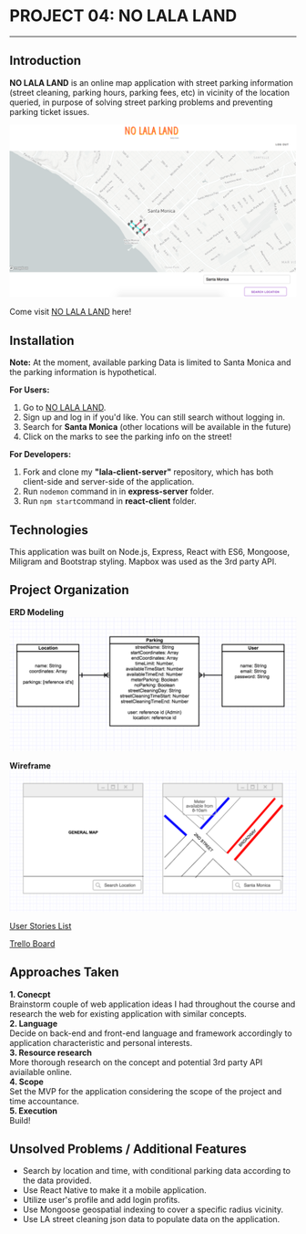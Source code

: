 # PROJECT 04: NO LALA LAND
---

## Introduction
**NO LALA LAND** is an online map application with street parking information (street cleaning, parking hours, parking fees, etc) in vicinity of the location queried, in purpose of solving street parking problems and preventing parking ticket issues.

![](public/nolala.png)

Come visit [NO LALA LAND](https://lala-park.herokuapp.com/) here!

## Installation
**Note:** At the moment, available parking Data is limited to Santa Monica and the parking information is hypothetical.

**For Users:** <br>
1. Go to [NO LALA LAND](https://lala-park.herokuapp.com/). <br>
2. Sign up and log in if you'd like. You can still search without logging in. <br>
3. Search for **Santa Monica** (other locations will be available in the future)
4. Click on the marks to see the parking info on the street! <br>

**For Developers:** <br>
1. Fork and clone my **"lala-client-server"** repository, which has both client-side and server-side of the application. <br>
2. Run ```nodemon``` command in in **express-server** folder.<br>
3. Run ```npm start```command in **react-client** folder. 

## Technologies
This application was built on Node.js, Express, React with ES6, Mongoose, Miligram and Bootstrap styling. Mapbox was used as the 3rd party API.


## Project Organization
**ERD Modeling**
![](public/Project04_model.png)

**Wireframe**
![](public/Project04_wireframe.png)

[User Stories List](https://1drv.ms/x/s!Atf2EKHjvdCegQSuzjkKQMYP2JJR)

[Trello Board](https://trello.com/b/pg3n0e4l/project-04-la-la-park)

## Approaches Taken

**1. Conecpt**<br>
	Brainstorm couple of web application ideas I had throughout the course and research the web for existing application with similar concepts. <br>
**2. Language**<br>
Decide on back-end and front-end language and framework accordingly to application characteristic and personal interests.<br>
**3. Resource research** <br>
More thorough research on the concept and potential 3rd party API aviailable online. <br>
**4. Scope** <br>
Set the MVP for the application considering the scope of the project and time accountance.<br>
**5. Execution** <br>
Build!

## Unsolved Problems / Additional Features
- Search by location and time, with conditional parking data according to the data provided.
- Use React Native to make it a mobile application.
- Utilize user's profile and add login profits.
- Use Mongoose geospatial indexing to cover a specific radius vicinity.
- Use LA street cleaning json data to populate data on the application.
